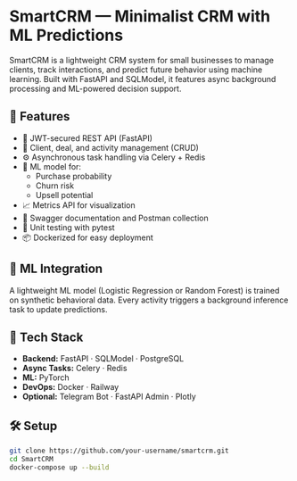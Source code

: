 # SmartCRM — Minimalist CRM with ML Predictions

SmartCRM is a lightweight CRM system for small businesses to manage clients, track interactions, and predict future behavior using machine learning. Built with FastAPI and SQLModel, it features async background processing and ML-powered decision support.

## 🚀 Features

- 🔐 JWT-secured REST API (FastAPI)
- 👥 Client, deal, and activity management (CRUD)
- ⚙️ Asynchronous task handling via Celery + Redis
- 🤖 ML model for:
  - Purchase probability
  - Churn risk
  - Upsell potential
- 📈 Metrics API for visualization
- 📄 Swagger documentation and Postman collection
- 🧪 Unit testing with pytest
- 📦 Dockerized for easy deployment

## 🧠 ML Integration

A lightweight ML model (Logistic Regression or Random Forest) is trained on synthetic behavioral data. Every activity triggers a background inference task to update predictions.

## 🔧 Tech Stack

- **Backend:** FastAPI · SQLModel · PostgreSQL
- **Async Tasks:** Celery · Redis
- **ML:** PyTorch
- **DevOps:** Docker · Railway
- **Optional:** Telegram Bot · FastAPI Admin · Plotly

## 🛠️ Setup

```bash
git clone https://github.com/your-username/smartcrm.git
cd SmartCRM
docker-compose up --build
